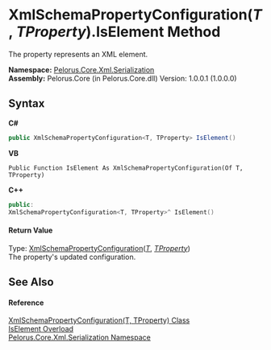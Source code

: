 # XmlSchemaPropertyConfiguration(*T*, *TProperty*).IsElement Method 
 

The property represents an XML element.

**Namespace:**&nbsp;<a href="9052B9D6">Pelorus.Core.Xml.Serialization</a><br />**Assembly:**&nbsp;Pelorus.Core (in Pelorus.Core.dll) Version: 1.0.0.1 (1.0.0.0)

## Syntax

**C#**<br />
``` C#
public XmlSchemaPropertyConfiguration<T, TProperty> IsElement()
```

**VB**<br />
``` VB
Public Function IsElement As XmlSchemaPropertyConfiguration(Of T, TProperty)
```

**C++**<br />
``` C++
public:
XmlSchemaPropertyConfiguration<T, TProperty>^ IsElement()
```


#### Return Value
Type: <a href="22622739">XmlSchemaPropertyConfiguration</a>(<a href="22622739">*T*</a>, <a href="22622739">*TProperty*</a>)<br />The property's updated configuration.

## See Also


#### Reference
<a href="22622739">XmlSchemaPropertyConfiguration(T, TProperty) Class</a><br /><a href="2E6FE159">IsElement Overload</a><br /><a href="9052B9D6">Pelorus.Core.Xml.Serialization Namespace</a><br />